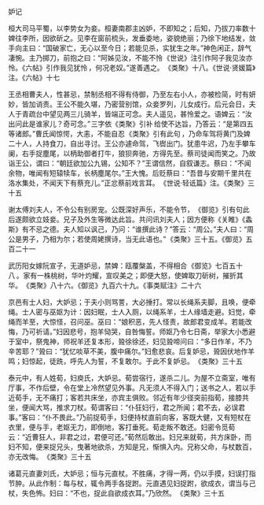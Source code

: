 妒记

  

  

桓大司马平蜀，以李势女为妾。桓妻南郡主凶妒，不即知之；后知，乃拔刀率数十婢往李所，因欲斫之。见李在窗前梳头，发垂委地，姿貌绝丽；乃徐下地结发，敛手向主曰：“国破家亡，无心以至今日；若能见杀，实犹生之年。”神色闲正，辞气凄惋。主乃掷刀，前抱之曰：“阿姊见汝，不能不怜 《世说》注引作阿子我见汝亦怜。《六帖》引作我见犹怜 ，何况老奴。”遂善遇之。 《类聚》十八。《世说·贤媛篇》注。《六帖》十七 

王丞相曹夫人，性甚忌，禁制丞相不得有侍御，乃至左右小人，亦被检简，时有妍妙，皆加诮责。王公不能久堪，乃密营别馆，众妾罗列，儿女成行。后元会日，夫人于青疏台中望见两三儿骑羊，皆端正可念。夫人遥见，甚怜爱之。语婢云：“汝出问此是谁家儿？奇可念。” 三字依《类聚》引补 给使不达旨，乃答云：“是第四五等诸郎。”曹氏闻惊愕，大恚，不能自忍 《类聚》引有此句 ，乃命车驾将黄门及婢二十人，人持食刀，自出寻讨。王公亦遽命驾，飞辔出门。犹患牛迟，乃左手攀车阑，右手捉塵尾，以柄助御者打牛，狼狈奔驰，方得先至。蔡司徒闻而笑之。乃故诣王公，谓曰：“朝廷欲加公九锡，公知不？”王谓信然，自叙谦志。蔡曰：“不闻余物，唯闻有短辕犊车，长柄塵尾尔。”王大愧。后贬蔡曰：“吾昔与安期千里共在洛水集处，不闻天下有蔡充儿。”正忿蔡前戏言耳。 《世说·轻诋篇》注。《类聚》三十五 

谢太傅刘夫人，不令公有别房宠。公既深好声乐，不能令节， 《御览》引有句此 后遂颇欲立妓妾。兄子及外生等微达此旨。共问讯刘夫人；因方便称《关睢》《螽斯》有不忌之德。夫人知以讽己，乃问：“谁撰此诗？”答云：“周公。”夫人曰：“周公是男子，乃相为尔；若使周姥撰诗，当无此语也。” 《类聚》三十五。《御览》五百二十一 

武历阳女嫁阮宣子，无道妒忌，禁婢：瓯覆槃盖，不得相合 《御览》七百五十八 。家有一株桃树，华叶灼耀，宣叹美之；即便大怒，使婢取刀斫树，摧折其华。 《类聚》八十六。《御览》九百六十九。《事类赋注》二十六 

京邑有士人妇，大妒忌；于夫小则骂詈，大必捶打。常以长绳系夫脚，且唤，便牵绳。士人密与巫妪为计：因妇眠，士人入厕，以绳系羊，士人缘墙走避。妇觉，牵绳而羊至，大惊怪，召问巫。巫曰：“娘积恶，先人怪责，故郎君变成羊。若能改悔，乃可祈请。”妇因悲号，抱羊恸哭，自咎悔誓。师妪乃令七日斋，举家大小悉避于室中，祭鬼神，师祝羊还复本形，聓徐徐还，妇见聓啼问曰：“多日作羊，不乃辛苦耶？”聓曰：“犹忆啖草不美，腹中痛尔。”妇愈悲哀。后复妒忌，聓因伏地作羊鸣；妇惊起，徒跣，呼先人为誓，不复敢尔。于此不复妒忌。 《类聚》三十五 

泰元中，有人姓荀，妇庾氏，大妒忌。荀尝宿行，遂杀二儿。为屋不立斋室，唯有厅事，不作后壁，令在堂上冷然望见外事。凡无须人不得入门；送书之人，若以手近荀手，无不痛打；客若共床坐，亦宾主俱败。邻近有年少径突前指荀，接膝共坐，便闻大骂，推求刀杖。荀谓客曰：“仆狂妇行，君之所闻；君不去，必误君事。”客曰：“仆不畏此。”乃前捉荀手，妇便持杖直前向客，客既大健，又有短杖在衣里，便与手，老妪无力，即倒地，客打垂死。荀走叛不敢还。妇密令觅荀云：“近曹狂人，非君之过，君便可还。”荀然后敢出。妇兄来就荀，共方床卧，而妇不知，便来捉兄头，曳著地欲杀，方知是兄，惭惧入内。兄称父命，与杖数百，亦无改悔。 《类聚》三十五 

诸葛元直妻刘氏，大妒忌；恒与元直杖。不胜痛，才得一两，仍以手摸，妇误打指节肿。从此作制：每与杖，辄令两手各捉跗。元直遇见妇捉跗，欲成衣，谓当与己杖，失色怖。妇曰：“不也，捉此自欲成衣耳。”乃欣然。 《类聚》三十五